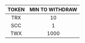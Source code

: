 | TOKEN | MIN TO WITHDRAW |
|:-----:|:---------------:|
|  TRX  |        10       |
|  SCC  |        1        |
|  TWX  |       1000      |
